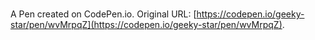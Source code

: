 # 

A Pen created on CodePen.io. Original URL: [https://codepen.io/geeky-star/pen/wvMrpqZ](https://codepen.io/geeky-star/pen/wvMrpqZ).


